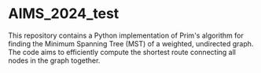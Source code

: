 # AIMS_2024_test
This repository contains a Python implementation of Prim's algorithm for finding the Minimum Spanning Tree (MST) of a weighted, undirected graph. The code aims to efficiently compute the shortest route connecting all nodes in the graph together.
